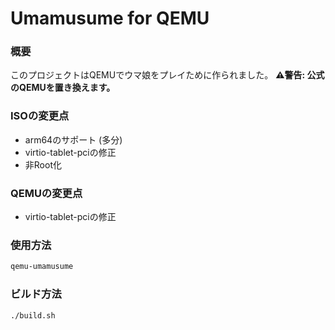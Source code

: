 # Umamusume for QEMU
### 概要 
このプロジェクトはQEMUでウマ娘をプレイために作られました。
**:warning:警告: 公式のQEMUを置き換えます。**
### ISOの変更点
- arm64のサポート (多分)
- virtio-tablet-pciの修正
- 非Root化
### QEMUの変更点
- virtio-tablet-pciの修正
### 使用方法
```bash
qemu-umamusume
```
### ビルド方法
```bash
./build.sh
```
